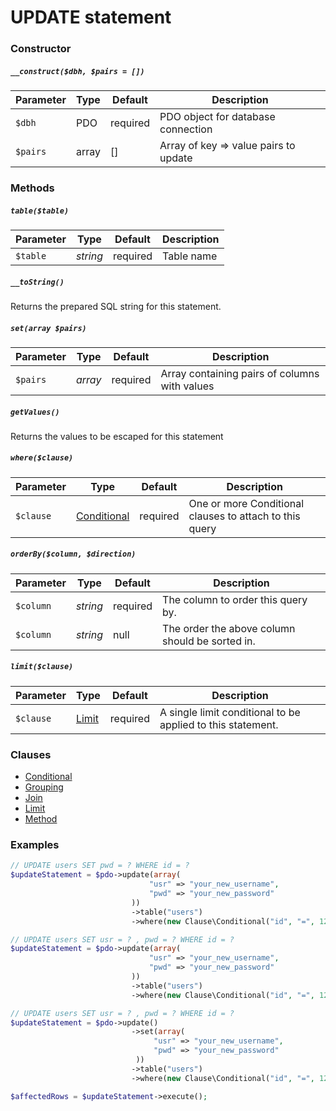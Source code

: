 # UPDATE statement

### Constructor

##### `__construct($dbh, $pairs = [])`

Parameter | Type     | Default  | Description
--------- | -------- | -------- | -----------
`$dbh`    | PDO      | required | PDO object for database connection
`$pairs`  | array    | []       | Array of key => value pairs to update

### Methods

##### `table($table)`

Parameter | Type     | Default  | Description
--------- | -------- | -------- | -----------
`$table`  | *string* | required | Table name

##### `__toString()`
Returns the prepared SQL string for this statement.

##### `set(array $pairs)`

Parameter | Type    | Default  | Description
--------- | ------- | -------- | -----------
`$pairs`  | *array* | required | Array containing pairs of columns with values

##### `getValues()`
Returns the values to be escaped for this statement

##### `where($clause)`

Parameter | Type                                 | Default  | Description
--------- | ------------------------------------ | -------- | -----------
`$clause` | [Conditional](Clause/CONDITIONAL.md) | required | One or more Conditional clauses to attach to this query

##### `orderBy($column, $direction)`

Parameter | Type     | Default  | Description
--------- | -------- | -------- | -----------
`$column` | *string* | required | The column to order this query by.
`$column` | *string* | null     | The order the above column should be sorted in.

##### `limit($clause)`

Parameter | Type                     | Default  | Description
--------- | ------------------------ | -------- | -----------
`$clause` | [Limit](Clause/LIMIT.md) | required | A single limit conditional to be applied to this statement.

### Clauses

+ [Conditional](Clause/CONDITIONAL.md)
+ [Grouping](Clause/GROUPING.md)
+ [Join](Clause/JOIN.md)
+ [Limit](Clause/LIMIT.md)
+ [Method](Clause/METHOD.md)

### Examples

```php
// UPDATE users SET pwd = ? WHERE id = ?
$updateStatement = $pdo->update(array(
                               "usr" => "your_new_username",
                               "pwd" => "your_new_password"
                           ))
                           ->table("users")
                           ->where(new Clause\Conditional("id", "=", 1234));

// UPDATE users SET usr = ? , pwd = ? WHERE id = ?
$updateStatement = $pdo->update(array(
                               "usr" => "your_new_username",
                               "pwd" => "your_new_password"
                           ))
                           ->table("users")
                           ->where(new Clause\Conditional("id", "=", 1234));

// UPDATE users SET usr = ? , pwd = ? WHERE id = ?
$updateStatement = $pdo->update()
                           ->set(array(
                                "usr" => "your_new_username",
                                "pwd" => "your_new_password"
                            ))
                           ->table("users")
                           ->where(new Clause\Conditional("id", "=", 1234));

$affectedRows = $updateStatement->execute();
```
